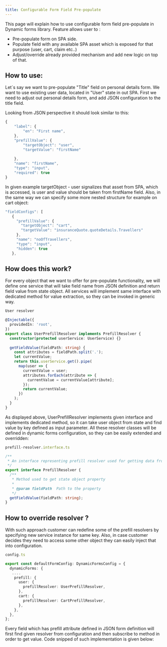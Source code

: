 ```yaml
---
title: Configurable Form Field Pre-populate
---
```


This page will explain how to use configurable form field pre-populate in Dynamic forms library. Feature allows user to :

- Pre-populate form on SPA side.
- Populate field with any available SPA asset which is exposed for that purpose (user, cart, claim etc..)
- Adjust/override already provided mechanism and add new logic on top of that.

## How to use: 

Let`s say we want to pre-populate "Title" field on personal details form. We want to use existing user data, located in "User" state in out SPA. First we need to adjust out personal details form, and add JSON configuration to the title field.

Looking from JSON perspective it should look similar to this:

```typescript
{
    "label": {
        "en": "First name",
    },
    "prefillValue": {
        "targetObject": "user",
        "targetValue": "firstName"
 
    },
    "name": "firstName",
    "type": "input",
    "required": true
}
```

In given example targetObject - user signalizes that asset from SPA, which is accessed, is user and value should be taken from firstName field. Also, in the same way we can specify some more nested structure for example on cart object:

```typescript
"fieldConfigs": [
   {
     "prefillValue": {
       "targetObject": "cart",
       "targetValue": "insuranceQuote.quoteDetails.Travellers"
     },
     "name": "noOfTravellers",
     "type": "input",
     "hidden": true
   },
```

## How does this work?

For every object that we want to offer for pre-populate functionality,  we will define one service that will take field name from JSON definition and return field value from state object. All services will implement same interface with dedicated method for value extraction, so they can be invoked in generic way.

```typescript
User resolver

@Injectable({
  providedIn: 'root',
})
export class UserPrefillResolver implements PrefillResolver {
  constructor(protected userService: UserService) {}
 
  getFieldValue(fieldPath: string) {
    const attributes = fieldPath.split('.');
    let currentValue;
    return this.userService.get().pipe(
      map(user => {
        currentValue = user;
        attributes.forEach(attribute => {
          currentValue = currentValue[attribute];
        });
        return currentValue;
      })
    );
  }
}
```

As displayed above, UserPrefillResolver implements given interface and implements dedicated method, so it can take user object from state and find value by key defined as input parameter. All these resolver classes will be defined in dynamic forms configuration, so they can be easily extended and overridden:

```typescript
prefill-resolver.interface.ts

/**
 * An interface representing prefill resolver used for getting data from application state.
 */
export interface PrefillResolver {
  /**
   * Method used to get state object property
   *
   * @param fieldPath  Path to the property
   */
  getFieldValue(fieldPath: string);
}
```

## How to override resolver ? 

With such approach customer can redefine some of the prefill resolvers by specifying new service instance for same key. Also, in case customer decides they need to access some other object they can easily inject that into configuration. 

```typescript
config.ts

export const defaultFormConfig: DynamicFormsConfig = {
  dynamicForms: {
   ....
    prefill: {
      user: {
        prefillResolver: UserPrefillResolver,
      },
      cart: {
        prefillResolver: CartPrefillResolver,
      },
    },
  },
};
```

Every field which has prefill attribute defined in JSON form definition will first find given resolver from configuration and then subscribe to method in order to get value. Code snipped of such implementation is given below: